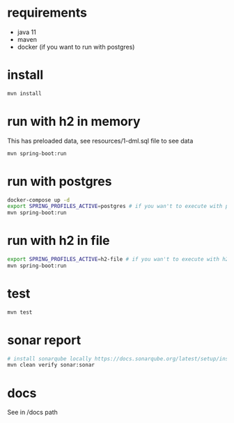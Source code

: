 # requirements
- java 11
- maven
- docker (if you want to run with postgres)

# install
```sh
mvn install
```

# run with h2 in memory
This has preloaded data, see resources/1-dml.sql file to see data
```sh
mvn spring-boot:run
```

# run with postgres
```sh
docker-compose up -d
export SPRING_PROFILES_ACTIVE=postgres # if you wan't to execute with postgres database
mvn spring-boot:run
```

# run with h2 in file
```sh
export SPRING_PROFILES_ACTIVE=h2-file # if you wan't to execute with h2 file
mvn spring-boot:run
```

# test
```sh
mvn test
```

# sonar report
```sh
# install sonarqube locally https://docs.sonarqube.org/latest/setup/install-server/
mvn clean verify sonar:sonar
```

# docs
See in /docs path
